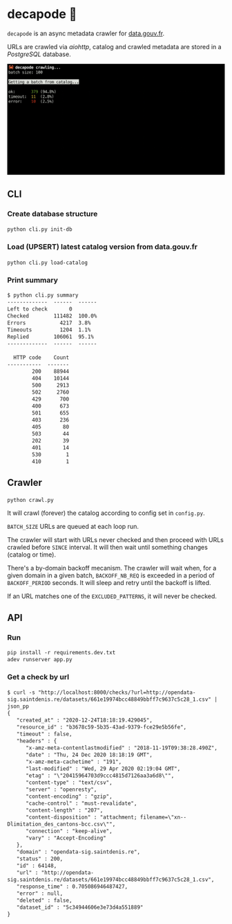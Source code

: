 # decapode 🦀

`decapode` is an async metadata crawler for [data.gouv.fr](https://www.data.gouv.fr).

URLs are crawled via _aiohttp_, catalog and crawled metadata are stored in a _PostgreSQL_ database.

![](docs/screenshot.png)

## CLI

### Create database structure

`python cli.py init-db`

### Load (UPSERT) latest catalog version from data.gouv.fr

`python cli.py load-catalog`

### Print summary

```
$ python cli.py summary
-------------  ------  ------
Left to check       0
Checked        111482  100.0%
Errors           4217  3.8%
Timeouts         1204  1.1%
Replied        106061  95.1%
-------------  ------  ------

  HTTP code    Count
-----------  -------
        200    88944
        404    10144
        500     2913
        502     2760
        429      700
        400      673
        501      655
        403      236
        405       80
        503       44
        202       39
        401       14
        530        1
        410        1
```

## Crawler

`python crawl.py`

It will crawl (forever) the catalog according to config set in `config.py`.

`BATCH_SIZE` URLs are queued at each loop run.

The crawler will start with URLs never checked and then proceed with URLs crawled before `SINCE` interval. It will then wait until something changes (catalog or time).

There's a by-domain backoff mecanism. The crawler will wait when, for a given domain in a given batch, `BACKOFF_NB_REQ` is exceeded in a period of `BACKOFF_PERIOD` seconds. It will sleep and retry until the backoff is lifted.

If an URL matches one of the `EXCLUDED_PATTERNS`, it will never be checked.

## API

### Run

```
pip install -r requirements.dev.txt
adev runserver app.py
```

### Get a check by url

```
$ curl -s "http://localhost:8000/checks/?url=http://opendata-sig.saintdenis.re/datasets/661e19974bcc48849bbff7c9637c5c28_1.csv" | json_pp
{
   "created_at" : "2020-12-24T18:18:19.429045",
   "resource_id" : "b3678c59-5b35-43ad-9379-fce29e5b56fe",
   "timeout" : false,
   "headers" : {
      "x-amz-meta-contentlastmodified" : "2018-11-19T09:38:28.490Z",
      "date" : "Thu, 24 Dec 2020 18:18:19 GMT",
      "x-amz-meta-cachetime" : "191",
      "last-modified" : "Wed, 29 Apr 2020 02:19:04 GMT",
      "etag" : "\"20415964703d9ccc4815d7126aa3a6d8\"",
      "content-type" : "text/csv",
      "server" : "openresty",
      "content-encoding" : "gzip",
      "cache-control" : "must-revalidate",
      "content-length" : "207",
      "content-disposition" : "attachment; filename=\"xn--Dlimitation_des_cantons-bcc.csv\"",
      "connection" : "keep-alive",
      "vary" : "Accept-Encoding"
   },
   "domain" : "opendata-sig.saintdenis.re",
   "status" : 200,
   "id" : 64148,
   "url" : "http://opendata-sig.saintdenis.re/datasets/661e19974bcc48849bbff7c9637c5c28_1.csv",
   "response_time" : 0.705086946487427,
   "error" : null,
   "deleted" : false,
   "dataset_id" : "5c34944606e3e73d4a551889"
}
```
